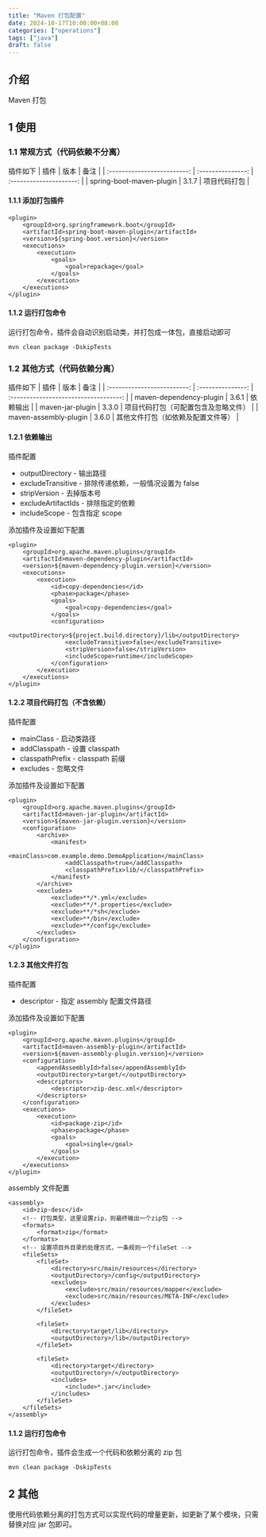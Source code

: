 ```yaml
---
title: "Maven 打包配置"
date: 2024-10-17T10:00:00+08:00
categories: ["operations"]
tags: ["java"]
draft: false
---
```


## 介绍

Maven 打包

## 1 使用

### 1.1 常规方式（代码依赖不分离）

插件如下
|            插件             |       版本        |          备注           |
| :-------------------------: | :---------------: | :---------------------: |
|  spring-boot-maven-plugin   |      3.1.7        |       项目代码打包       |

#### 1.1.1 添加打包插件

```
<plugin>
    <groupId>org.springframework.boot</groupId>
    <artifactId>spring-boot-maven-plugin</artifactId>
    <version>${spring-boot.version}</version>
    <executions>
        <execution>
            <goals>
                <goal>repackage</goal>
            </goals>
        </execution>
    </executions>
</plugin>
```

#### 1.1.2 运行打包命令

运行打包命令，插件会自动识别启动类，并打包成一体包，直接启动即可
```
mvn clean package -DskipTests
```

### 1.2 其他方式（代码依赖分离）

插件如下
|            插件             |       版本        |                  备注                 |
| :-------------------------: | :---------------: | :-----------------------------------: |
|  maven-dependency-plugin    |      3.6.1        |             依赖输出                   |
|  maven-jar-plugin           |      3.3.0        |  项目代码打包（可配置包含及忽略文件）  |
|  maven-assembly-plugin      |      3.6.0        |  其他文件打包（如依赖及配置文件等）   |

#### 1.2.1 依赖输出

插件配置

- outputDirectory - 输出路径
- excludeTransitive - 排除传递依赖，一般情况设置为 false
- stripVersion - 去掉版本号
- excludeArtifactIds - 排除指定的依赖
- includeScope - 包含指定 scope

添加插件及设置如下配置
```
<plugin>
    <groupId>org.apache.maven.plugins</groupId>
    <artifactId>maven-dependency-plugin</artifactId>
    <version>${maven-dependency-plugin.version}</version>
    <executions>
        <execution>
            <id>copy-dependencies</id>
            <phase>package</phase>
            <goals>
                <goal>copy-dependencies</goal>
            </goals>
            <configuration>
                <outputDirectory>${project.build.directory}/lib</outputDirectory>
                <excludeTransitive>false</excludeTransitive>
                <stripVersion>false</stripVersion>
                <includeScope>runtime</includeScope>
            </configuration>
        </execution>
    </executions>
</plugin>
```

#### 1.2.2 项目代码打包（不含依赖）

插件配置

- mainClass - 启动类路径
- addClasspath - 设置 classpath
- classpathPrefix - classpath 前缀
- excludes - 忽略文件

添加插件及设置如下配置
```
<plugin>
    <groupId>org.apache.maven.plugins</groupId>
    <artifactId>maven-jar-plugin</artifactId>
    <version>${maven-jar-plugin.version}</version>
    <configuration>
        <archive>
            <manifest>
                <mainClass>com.example.demo.DemoApplication</mainClass>
                <addClasspath>true</addClasspath>
                <classpathPrefix>lib/</classpathPrefix>
            </manifest>
        </archive>
        <excludes>
            <exclude>**/*.yml</exclude>
            <exclude>**/*.properties</exclude>
            <exclude>**/*sh</exclude>
            <exclude>**/bin</exclude>
            <exclude>**/config</exclude>
        </excludes>
    </configuration>
</plugin>
```

#### 1.2.3 其他文件打包

插件配置

- descriptor - 指定 assembly 配置文件路径

添加插件及设置如下配置
```
<plugin>
    <groupId>org.apache.maven.plugins</groupId>
    <artifactId>maven-assembly-plugin</artifactId>
    <version>${maven-assembly-plugin.version}</version>
    <configuration>
        <appendAssemblyId>false</appendAssemblyId>
        <outputDirectory>target/</outputDirectory>
        <descriptors>
            <descriptor>zip-desc.xml</descriptor>
        </descriptors>
    </configuration>
    <executions>
        <execution>
            <id>package-zip</id>
            <phase>package</phase>
            <goals>
                <goal>single</goal>
            </goals>
        </execution>
    </executions>
</plugin>
```

assembly 文件配置
```
<assembly>
    <id>zip-desc</id>
    <!-- 打包类型，这里设置zip，则最终输出一个zip包 -->
    <formats>
        <format>zip</format>
    </formats>
    <!-- 设置项目外目录的处理方式，一条规则一个fileSet -->
    <fileSets>
        <fileSet>
            <directory>src/main/resources</directory>
            <outputDirectory>/config</outputDirectory>
            <excludes>
                <exclude>src/main/resources/mapper</exclude>
                <exclude>src/main/resources/META-INF</exclude>
            </excludes>
        </fileSet>

        <fileSet>
            <directory>target/lib</directory>
            <outputDirectory>/lib</outputDirectory>
        </fileSet>

        <fileSet>
            <directory>target</directory>
            <outputDirectory>/</outputDirectory>
            <includes>
                <include>*.jar</include>
            </includes>
        </fileSet>
    </fileSets>
</assembly>
```

#### 1.1.2 运行打包命令

运行打包命令，插件会生成一个代码和依赖分离的 zip 包
```
mvn clean package -DskipTests
```

## 2 其他

使用代码依赖分离的打包方式可以实现代码的增量更新，如更新了某个模块，只需替换对应 jar 包即可。